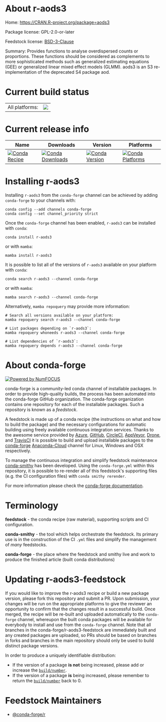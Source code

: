 About r-aods3
=============

Home: https://CRAN.R-project.org/package=aods3

Package license: GPL-2.0-or-later

Feedstock license: [BSD-3-Clause](https://github.com/conda-forge/r-aods3-feedstock/blob/main/LICENSE.txt)

Summary: Provides functions to analyse overdispersed counts or proportions.  These functions should be considered as complements to more sophisticated methods such as generalized estimating equations (GEE) or generalized linear mixed effect models (GLMM). aods3 is an S3 re-implementation of the deprecated S4 package aod.

Current build status
====================


<table><tr><td>All platforms:</td>
    <td>
      <a href="https://dev.azure.com/conda-forge/feedstock-builds/_build/latest?definitionId=17867&branchName=main">
        <img src="https://dev.azure.com/conda-forge/feedstock-builds/_apis/build/status/r-aods3-feedstock?branchName=main">
      </a>
    </td>
  </tr>
</table>

Current release info
====================

| Name | Downloads | Version | Platforms |
| --- | --- | --- | --- |
| [![Conda Recipe](https://img.shields.io/badge/recipe-r--aods3-green.svg)](https://anaconda.org/conda-forge/r-aods3) | [![Conda Downloads](https://img.shields.io/conda/dn/conda-forge/r-aods3.svg)](https://anaconda.org/conda-forge/r-aods3) | [![Conda Version](https://img.shields.io/conda/vn/conda-forge/r-aods3.svg)](https://anaconda.org/conda-forge/r-aods3) | [![Conda Platforms](https://img.shields.io/conda/pn/conda-forge/r-aods3.svg)](https://anaconda.org/conda-forge/r-aods3) |

Installing r-aods3
==================

Installing `r-aods3` from the `conda-forge` channel can be achieved by adding `conda-forge` to your channels with:

```
conda config --add channels conda-forge
conda config --set channel_priority strict
```

Once the `conda-forge` channel has been enabled, `r-aods3` can be installed with `conda`:

```
conda install r-aods3
```

or with `mamba`:

```
mamba install r-aods3
```

It is possible to list all of the versions of `r-aods3` available on your platform with `conda`:

```
conda search r-aods3 --channel conda-forge
```

or with `mamba`:

```
mamba search r-aods3 --channel conda-forge
```

Alternatively, `mamba repoquery` may provide more information:

```
# Search all versions available on your platform:
mamba repoquery search r-aods3 --channel conda-forge

# List packages depending on `r-aods3`:
mamba repoquery whoneeds r-aods3 --channel conda-forge

# List dependencies of `r-aods3`:
mamba repoquery depends r-aods3 --channel conda-forge
```


About conda-forge
=================

[![Powered by
NumFOCUS](https://img.shields.io/badge/powered%20by-NumFOCUS-orange.svg?style=flat&colorA=E1523D&colorB=007D8A)](https://numfocus.org)

conda-forge is a community-led conda channel of installable packages.
In order to provide high-quality builds, the process has been automated into the
conda-forge GitHub organization. The conda-forge organization contains one repository
for each of the installable packages. Such a repository is known as a *feedstock*.

A feedstock is made up of a conda recipe (the instructions on what and how to build
the package) and the necessary configurations for automatic building using freely
available continuous integration services. Thanks to the awesome service provided by
[Azure](https://azure.microsoft.com/en-us/services/devops/), [GitHub](https://github.com/),
[CircleCI](https://circleci.com/), [AppVeyor](https://www.appveyor.com/),
[Drone](https://cloud.drone.io/welcome), and [TravisCI](https://travis-ci.com/)
it is possible to build and upload installable packages to the
[conda-forge](https://anaconda.org/conda-forge) [Anaconda-Cloud](https://anaconda.org/)
channel for Linux, Windows and OSX respectively.

To manage the continuous integration and simplify feedstock maintenance
[conda-smithy](https://github.com/conda-forge/conda-smithy) has been developed.
Using the ``conda-forge.yml`` within this repository, it is possible to re-render all of
this feedstock's supporting files (e.g. the CI configuration files) with ``conda smithy rerender``.

For more information please check the [conda-forge documentation](https://conda-forge.org/docs/).

Terminology
===========

**feedstock** - the conda recipe (raw material), supporting scripts and CI configuration.

**conda-smithy** - the tool which helps orchestrate the feedstock.
                   Its primary use is in the construction of the CI ``.yml`` files
                   and simplify the management of *many* feedstocks.

**conda-forge** - the place where the feedstock and smithy live and work to
                  produce the finished article (built conda distributions)


Updating r-aods3-feedstock
==========================

If you would like to improve the r-aods3 recipe or build a new
package version, please fork this repository and submit a PR. Upon submission,
your changes will be run on the appropriate platforms to give the reviewer an
opportunity to confirm that the changes result in a successful build. Once
merged, the recipe will be re-built and uploaded automatically to the
`conda-forge` channel, whereupon the built conda packages will be available for
everybody to install and use from the `conda-forge` channel.
Note that all branches in the conda-forge/r-aods3-feedstock are
immediately built and any created packages are uploaded, so PRs should be based
on branches in forks and branches in the main repository should only be used to
build distinct package versions.

In order to produce a uniquely identifiable distribution:
 * If the version of a package **is not** being increased, please add or increase
   the [``build/number``](https://docs.conda.io/projects/conda-build/en/latest/resources/define-metadata.html#build-number-and-string).
 * If the version of a package **is** being increased, please remember to return
   the [``build/number``](https://docs.conda.io/projects/conda-build/en/latest/resources/define-metadata.html#build-number-and-string)
   back to 0.

Feedstock Maintainers
=====================

* [@conda-forge/r](https://github.com/conda-forge/r/)

